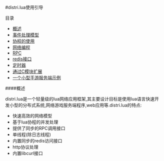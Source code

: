 #distri.lua使用引导

目录

* [概述](#概述)
* [事件处理模型](#事件处理模型)
* [协程的使用](#协程的使用)
* [网络编程](#网络编程)
* [RPC](#RPC)
* [redis接口](#redis接口)
* [定时器](#定时器)
* [通过C模块扩展](#通过C模块扩展)
* [一个小型手游服务端示例](#一个小型手游服务端示例)

####<span id="概述">概述</span>

distri.lua是一个轻量级的lua网络应用框架,其主要设计目标是使用lua语言快速开发小型的分布式系统,网络游戏服务端程序,web应用等.distri.lua的特点:

* 快速高效的网络模型
* 基于lua协程的并发处理
* 提供了同步的RPC调用接口
* 单线程(除日志线程)
* 内置同步的redis访问接口
* http协议处理
* 内置libcurl接口


